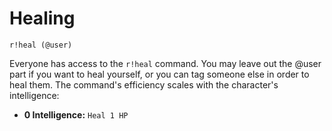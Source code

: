 # Healing



```text
r!heal (@user)
```

Everyone has access to the `r!heal` command. You may leave out the @user part if you want to heal yourself, or you can tag someone else in order to heal them. The command's efficiency scales with the character's intelligence:

* **0 Intelligence:** `Heal 1 HP`

